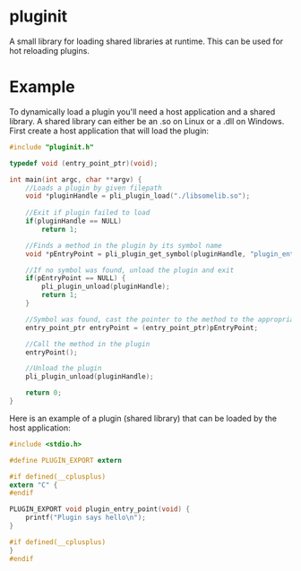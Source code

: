 # pluginit
A small library for loading shared libraries at runtime. This can be used for hot reloading plugins.

# Example
To dynamically load a plugin you'll need a host application and a shared library. A shared library can either be an .so on Linux or a .dll on Windows. First create a host application that will load the plugin:
```c
#include "pluginit.h"

typedef void (entry_point_ptr)(void);

int main(int argc, char **argv) {
    //Loads a plugin by given filepath
    void *pluginHandle = pli_plugin_load("./libsomelib.so");
    
    //Exit if plugin failed to load
    if(pluginHandle == NULL)
        return 1;

    //Finds a method in the plugin by its symbol name
    void *pEntryPoint = pli_plugin_get_symbol(pluginHandle, "plugin_entry_point");

    //If no symbol was found, unload the plugin and exit
    if(pEntryPoint == NULL) {
        pli_plugin_unload(pluginHandle);
        return 1;
    }

    //Symbol was found, cast the pointer to the method to the appropriate function pointer type
    entry_point_ptr entryPoint = (entry_point_ptr)pEntryPoint;

    //Call the method in the plugin
    entryPoint();

    //Unload the plugin
    pli_plugin_unload(pluginHandle);

    return 0;
}
```
Here is an example of a plugin (shared library) that can be loaded by the host application:
```c
#include <stdio.h>

#define PLUGIN_EXPORT extern

#if defined(__cplusplus)
extern "C" {
#endif

PLUGIN_EXPORT void plugin_entry_point(void) {
    printf("Plugin says hello\n");
}

#if defined(__cplusplus)
}
#endif
```